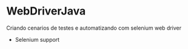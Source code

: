 # WebDriverJava
Criando cenarios de testes e automatizando com selenium web driver
- Selenium support
